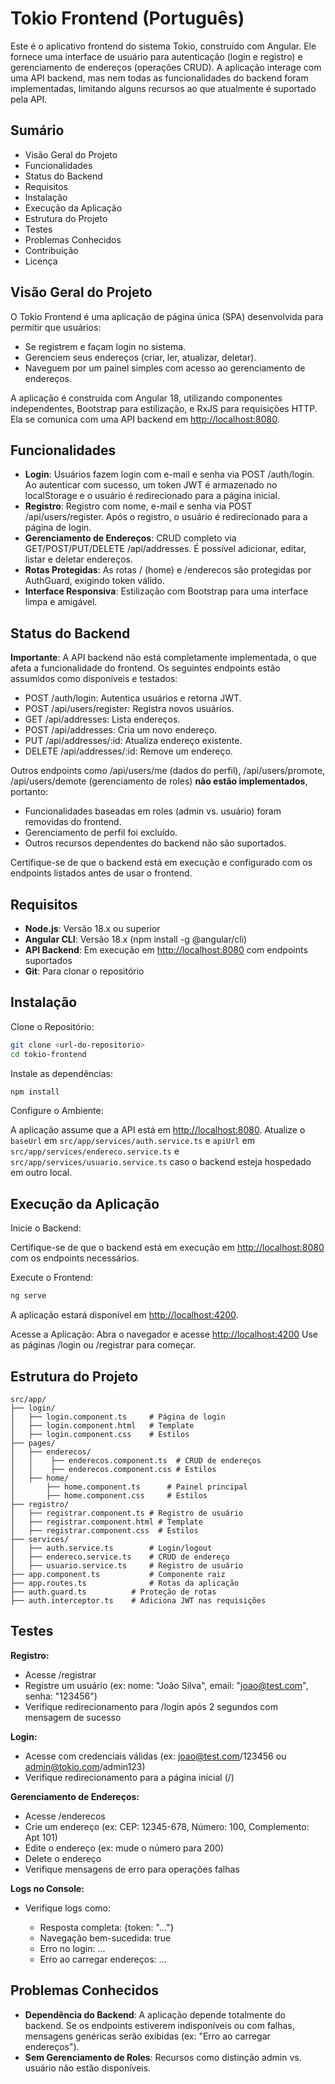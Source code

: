 # Tokio Frontend (Português)

Este é o aplicativo frontend do sistema Tokio, construído com Angular. Ele fornece uma interface de usuário para autenticação (login e registro) e gerenciamento de endereços (operações CRUD). A aplicação interage com uma API backend, mas nem todas as funcionalidades do backend foram implementadas, limitando alguns recursos ao que atualmente é suportado pela API.

## Sumário

* Visão Geral do Projeto
* Funcionalidades
* Status do Backend
* Requisitos
* Instalação
* Execução da Aplicação
* Estrutura do Projeto
* Testes
* Problemas Conhecidos
* Contribuição
* Licença

## Visão Geral do Projeto

O Tokio Frontend é uma aplicação de página única (SPA) desenvolvida para permitir que usuários:

* Se registrem e façam login no sistema.
* Gerenciem seus endereços (criar, ler, atualizar, deletar).
* Naveguem por um painel simples com acesso ao gerenciamento de endereços.

A aplicação é construída com Angular 18, utilizando componentes independentes, Bootstrap para estilização, e RxJS para requisições HTTP. Ela se comunica com uma API backend em [http://localhost:8080](http://localhost:8080).

## Funcionalidades

* **Login**: Usuários fazem login com e-mail e senha via POST /auth/login. Ao autenticar com sucesso, um token JWT é armazenado no localStorage e o usuário é redirecionado para a página inicial.
* **Registro**: Registro com nome, e-mail e senha via POST /api/users/register. Após o registro, o usuário é redirecionado para a página de login.
* **Gerenciamento de Endereços**: CRUD completo via GET/POST/PUT/DELETE /api/addresses. É possível adicionar, editar, listar e deletar endereços.
* **Rotas Protegidas**: As rotas / (home) e /enderecos são protegidas por AuthGuard, exigindo token válido.
* **Interface Responsiva**: Estilização com Bootstrap para uma interface limpa e amigável.

## Status do Backend

**Importante**: A API backend não está completamente implementada, o que afeta a funcionalidade do frontend. Os seguintes endpoints estão assumidos como disponíveis e testados:

* POST /auth/login: Autentica usuários e retorna JWT.
* POST /api/users/register: Registra novos usuários.
* GET /api/addresses: Lista endereços.
* POST /api/addresses: Cria um novo endereço.
* PUT /api/addresses/\:id: Atualiza endereço existente.
* DELETE /api/addresses/\:id: Remove um endereço.

Outros endpoints como /api/users/me (dados do perfil), /api/users/promote, /api/users/demote (gerenciamento de roles) **não estão implementados**, portanto:

* Funcionalidades baseadas em roles (admin vs. usuário) foram removidas do frontend.
* Gerenciamento de perfil foi excluído.
* Outros recursos dependentes do backend não são suportados.

Certifique-se de que o backend está em execução e configurado com os endpoints listados antes de usar o frontend.

## Requisitos

* **Node.js**: Versão 18.x ou superior
* **Angular CLI**: Versão 18.x (npm install -g @angular/cli)
* **API Backend**: Em execução em [http://localhost:8080](http://localhost:8080) com endpoints suportados
* **Git**: Para clonar o repositório

## Instalação

Clone o Repositório:

```bash
git clone <url-do-repositorio>
cd tokio-frontend
```

Instale as dependências:

```bash
npm install
```

Configure o Ambiente:

A aplicação assume que a API está em [http://localhost:8080](http://localhost:8080). Atualize o `baseUrl` em `src/app/services/auth.service.ts` e `apiUrl` em `src/app/services/endereco.service.ts` e `src/app/services/usuario.service.ts` caso o backend esteja hospedado em outro local.

## Execução da Aplicação

Inicie o Backend:

Certifique-se de que o backend está em execução em [http://localhost:8080](http://localhost:8080) com os endpoints necessários.

Execute o Frontend:

```bash
ng serve
```

A aplicação estará disponível em [http://localhost:4200](http://localhost:4200).

Acesse a Aplicação:
Abra o navegador e acesse [http://localhost:4200](http://localhost:4200)
Use as páginas /login ou /registrar para começar.

## Estrutura do Projeto

```
src/app/
├── login/
│   ├── login.component.ts     # Página de login
│   ├── login.component.html   # Template
│   ├── login.component.css    # Estilos
├── pages/
│   ├── enderecos/
│   │    ├── enderecos.component.ts  # CRUD de endereços
│   │    ├── enderecos.component.css # Estilos
│   ├── home/
│       ├── home.component.ts      # Painel principal
│       ├── home.component.css     # Estilos
├── registro/
│   ├── registrar.component.ts # Registro de usuário
│   ├── registrar.component.html # Template
│   ├── registrar.component.css  # Estilos
├── services/
│   ├── auth.service.ts        # Login/logout
│   ├── endereco.service.ts    # CRUD de endereço
│   ├── usuario.service.ts     # Registro de usuário
├── app.component.ts           # Componente raiz
├── app.routes.ts              # Rotas da aplicação
├── auth.guard.ts          # Proteção de rotas
├── auth.interceptor.ts    # Adiciona JWT nas requisições
```

## Testes

**Registro:**

* Acesse /registrar
* Registre um usuário (ex: nome: "João Silva", email: "[joao@test.com](mailto:joao@test.com)", senha: "123456")
* Verifique redirecionamento para /login após 2 segundos com mensagem de sucesso

**Login:**

* Acesse com credenciais válidas (ex: [joao@test.com](mailto:joao@test.com)/123456 ou [admin@tokio.com](mailto:admin@tokio.com)/admin123)
* Verifique redirecionamento para a página inicial (/)

**Gerenciamento de Endereços:**

* Acesse /enderecos
* Crie um endereço (ex: CEP: 12345-678, Número: 100, Complemento: Apt 101)
* Edite o endereço (ex: mude o número para 200)
* Delete o endereço
* Verifique mensagens de erro para operações falhas

**Logs no Console:**

* Verifique logs como:

  * Resposta completa: {token: "..."}
  * Navegação bem-sucedida: true
  * Erro no login: ...
  * Erro ao carregar endereços: ...

## Problemas Conhecidos

* **Dependência do Backend**: A aplicação depende totalmente do backend. Se os endpoints estiverem indisponíveis ou com falhas, mensagens genéricas serão exibidas (ex: "Erro ao carregar endereços").
* **Sem Gerenciamento de Roles**: Recursos como distinção admin vs. usuário não estão disponíveis.
